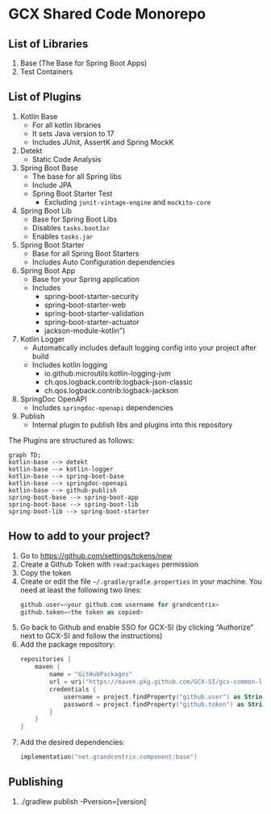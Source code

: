 # GCX Shared Code Monorepo

## List of Libraries

1. Base (The Base for Spring Boot Apps)
2. Test Containers 

## List of Plugins
1. Kotlin Base 
   - For all kotlin libraries
   - It sets Java version to 17
   - Includes JUnit, AssertK and Spring MockK
2. Detekt
   - Static Code Analysis
3. Spring Boot Base
   - The base for all Spring libs
   - Include JPA
   - Spring Boot Starter Test
     - Excluding `junit-vintage-engine` and `mockito-core`
4. Spring Boot Lib
   - Base for Spring Boot Libs
   - Disables `tasks.bootJar`
   - Enables `tasks.jar`
5. Spring Boot Starter
   - Base for all Spring Boot Starters
   - Includes Auto Configuration dependencies
6. Spring Boot App
   - Base for your Spring application
   - Includes 
     - spring-boot-starter-security
     - spring-boot-starter-web
     - spring-boot-starter-validation
     - spring-boot-starter-actuator
     - jackson-module-kotlin")
7. Kotlin Logger
   - Automatically includes default logging config into your project after build
   - Includes kotlin logging
     - io.github.microutils:kotlin-logging-jvm
     - ch.qos.logback.contrib:logback-json-classic
     - ch.qos.logback.contrib:logback-jackson
9. SpringDoc OpenAPI
   - Includes `springdoc-openapi` dependencies
10. Publish
    - Internal plugin to publish libs and plugins into this repository

The Plugins are structured as follows:
```mermaid
graph TD;
kotlin-base --> detekt
kotlin-base --> kotlin-logger
kotlin-base --> spring-boot-base
kotlin-base --> springdoc-openapi
kotlin-base --> github-publish
spring-boot-base --> spring-boot-app
spring-boot-base --> spring-boot-lib
spring-boot-lib --> spring-boot-starter
```

## How to add to your project?

1. Go to https://github.com/settings/tokens/new
2. Create a Github Token with `read:packages` permission
3. Copy the token
4. Create or edit the file `~/.gradle/gradle.properties` in your machine. You need at least the following two lines:
    ```kotlin
    github.user=<your github.com username for grandcentrix>
    github.token=<the token as copied>
    ```
5. Go back to Github and enable SSO for GCX-SI (by clicking “Authorize” next to GCX-SI and follow the instructions)
6. Add the package repository:
    ```kotlin
    repositories {
        maven {
            name = "GitHubPackages"
            url = uri("https://maven.pkg.github.com/GCX-SI/gcx-common-libs")
            credentials {
                username = project.findProperty("github.user") as String? ?: System.getenv("GITHUB_USER")
                password = project.findProperty("github.token") as String? ?: System.getenv("GITHUB_TOKEN")
            }
        }
    }
    ```
7. Add the desired dependencies:
    ```kotlin
    implementation("net.grandcentrix.component:base")
    ```

## Publishing

1. ./gradlew publish -Pversion=[version]